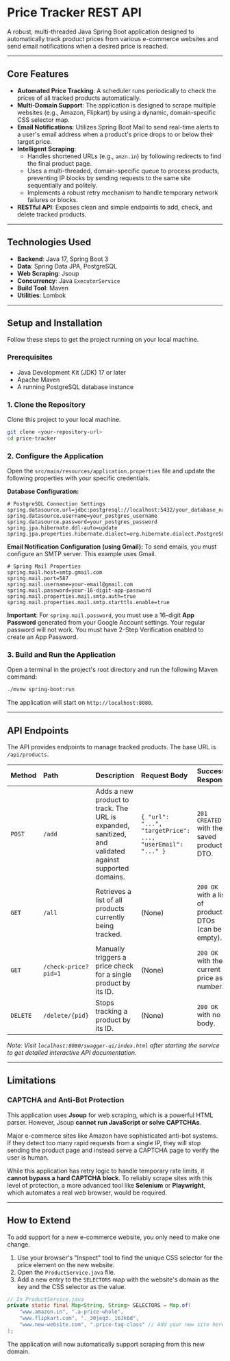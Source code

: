 # Price Tracker REST API

A robust, multi-threaded Java Spring Boot application designed to automatically track product prices from various e-commerce websites and send email notifications when a desired price is reached.

-----

## Core Features

* **Automated Price Tracking**: A scheduler runs periodically to check the prices of all tracked products automatically.
* **Multi-Domain Support**: The application is designed to scrape multiple websites (e.g., Amazon, Flipkart) by using a dynamic, domain-specific CSS selector map.
* **Email Notifications**: Utilizes Spring Boot Mail to send real-time alerts to a user's email address when a product's price drops to or below their target price.
* **Intelligent Scraping**:
  * Handles shortened URLs (e.g., `amzn.in`) by following redirects to find the final product page.
  * Uses a multi-threaded, domain-specific queue to process products, preventing IP blocks by sending requests to the same site sequentially and politely.
  * Implements a robust retry mechanism to handle temporary network failures or blocks.
* **RESTful API**: Exposes clean and simple endpoints to add, check, and delete tracked products.

-----

## Technologies Used

* **Backend**: Java 17, Spring Boot 3
* **Data**: Spring Data JPA, PostgreSQL
* **Web Scraping**: Jsoup
* **Concurrency**: Java `ExecutorService`
* **Build Tool**: Maven
* **Utilities**: Lombok

-----

## Setup and Installation

Follow these steps to get the project running on your local machine.

### Prerequisites

* Java Development Kit (JDK) 17 or later
* Apache Maven
* A running PostgreSQL database instance

### 1\. Clone the Repository

Clone this project to your local machine.

```bash
git clone <your-repository-url>
cd price-tracker
```

### 2\. Configure the Application

Open the `src/main/resources/application.properties` file and update the following properties with your specific credentials.

**Database Configuration:**

```properties
# PostgreSQL Connection Settings
spring.datasource.url=jdbc:postgresql://localhost:5432/your_database_name
spring.datasource.username=your_postgres_username
spring.datasource.password=your_postgres_password
spring.jpa.hibernate.ddl-auto=update
spring.jpa.properties.hibernate.dialect=org.hibernate.dialect.PostgreSQLDialect
```

**Email Notification Configuration (using Gmail):**
To send emails, you must configure an SMTP server. This example uses Gmail.

```properties
# Spring Mail Properties
spring.mail.host=smtp.gmail.com
spring.mail.port=587
spring.mail.username=your-email@gmail.com
spring.mail.password=your-16-digit-app-password
spring.mail.properties.mail.smtp.auth=true
spring.mail.properties.mail.smtp.starttls.enable=true
```

**Important**: For `spring.mail.password`, you must use a 16-digit **App Password** generated from your Google Account settings. Your regular password will not work. You must have 2-Step Verification enabled to create an App Password.

### 3\. Build and Run the Application

Open a terminal in the project's root directory and run the following Maven command:

```bash
./mvnw spring-boot:run
```

The application will start on `http://localhost:8080`.

-----
## API Endpoints

The API provides endpoints to manage tracked products. The base URL is `/api/products`.

| Method | Path                 | Description                                                                                             | Request Body                                                              | Success Response                                      |
| :----- |:---------------------| :------------------------------------------------------------------------------------------------------ | :------------------------------------------------------------------------ | :---------------------------------------------------- |
| `POST` | `/add`               | Adds a new product to track. The URL is expanded, sanitized, and validated against supported domains. | `{ "url": "...", "targetPrice": ..., "userEmail": "..." }`                 | `201 CREATED` with the saved product DTO.               |
| `GET`  | `/all`               | Retrieves a list of all products currently being tracked.                                               | (None)                                                                    | `200 OK` with a list of product DTOs (can be empty).    |
| `GET`  | `/check-price?pid=1` | Manually triggers a price check for a single product by its ID.                                         | (None)                                                                    | `200 OK` with the current price as a number.            |
| `DELETE`| `/delete/{pid}`     | Stops tracking a product by its ID.                                                                     | (None)                                                                    | `200 OK` with no body.                                  |

_Note: Visit `localhost:8080/swagger-ui/index.html` after starting the service to get detailed interactive API documentation._

-----

## Limitations

### CAPTCHA and Anti-Bot Protection

This application uses **Jsoup** for web scraping, which is a powerful HTML parser. However, Jsoup **cannot run JavaScript or solve CAPTCHAs**.

Major e-commerce sites like Amazon have sophisticated anti-bot systems. If they detect too many rapid requests from a single IP, they will stop sending the product page and instead serve a CAPTCHA page to verify the user is human.

While this application has retry logic to handle temporary rate limits, it **cannot bypass a hard CAPTCHA block**. To reliably scrape sites with this level of protection, a more advanced tool like **Selenium** or **Playwright**, which automates a real web browser, would be required.

-----

## How to Extend

To add support for a new e-commerce website, you only need to make one change.

1.  Use your browser's "Inspect" tool to find the unique CSS selector for the price element on the new website.
2.  Open the `ProductService.java` file.
3.  Add a new entry to the `SELECTORS` map with the website's domain as the key and the CSS selector as the value.

<!-- end list -->

```java
// In ProductService.java
private static final Map<String, String> SELECTORS = Map.of(
    "www.amazon.in", ".a-price-whole",
    "www.flipkart.com", "._30jeq3._16Jk6d",
    "www.new-website.com", ".price-tag-class" // Add your new site here
);
```

The application will now automatically support scraping from this new domain.